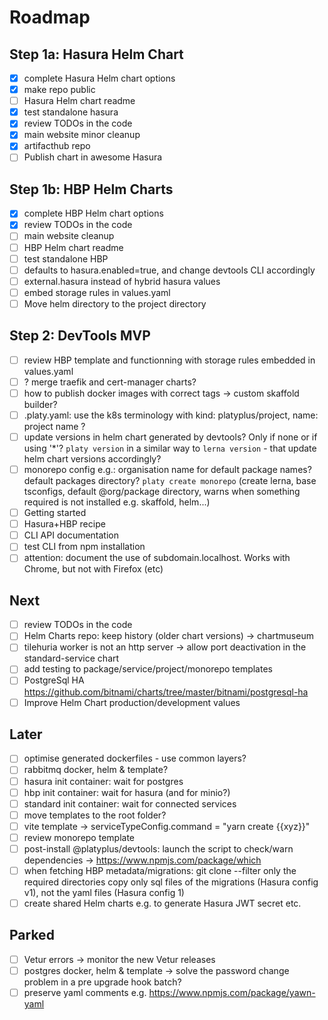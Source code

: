# Roadmap

## Step 1a: Hasura Helm Chart

- [x] complete Hasura Helm chart options
- [x] make repo public
- [ ] Hasura Helm chart readme
- [x] test standalone hasura
- [x] review TODOs in the code
- [x] main website minor cleanup
- [x] artifacthub repo
- [ ] Publish chart in awesome Hasura

## Step 1b: HBP Helm Charts

- [x] complete HBP Helm chart options
- [x] review TODOs in the code
- [ ] main website cleanup
- [ ] HBP Helm chart readme
- [ ] test standalone HBP
- [ ] defaults to hasura.enabled=true, and change devtools CLI accordingly
- [ ] external.hasura instead of hybrid hasura values
- [ ] embed storage rules in values.yaml
- [ ] Move helm directory to the project directory

## Step 2: DevTools MVP

- [ ] review HBP template and functionning with storage rules embedded in values.yaml
- [ ] ? merge traefik and cert-manager charts?
- [ ] how to publish docker images with correct tags -> custom skaffold builder?
- [ ] .platy.yaml: use the k8s terminology with kind: platyplus/project, name: project name ?
- [ ] update versions in helm chart generated by devtools? Only if none or if using '\*'?
      `platy version` in a similar way to `lerna version` - that update helm chart versions accordingly?
- [ ] monorepo config e.g.:
      organisation name for default package names?
      default packages directory?
      `platy create monorepo` (create lerna, base tsconfigs, default @org/package directory, warns when something required is not installed e.g. skaffold, helm...)
- [ ] Getting started
- [ ] Hasura+HBP recipe
- [ ] CLI API documentation
- [ ] test CLI from npm installation
- [ ] attention: document the use of subdomain.localhost. Works with Chrome, but not with Firefox (etc)

## Next

- [ ] review TODOs in the code
- [ ] Helm Charts repo: keep history (older chart versions) -> chartmuseum
- [ ] tilehuria worker is not an http server -> allow port deactivation in the standard-service chart
- [ ] add testing to package/service/project/monorepo templates
- [ ] PostgreSql HA https://github.com/bitnami/charts/tree/master/bitnami/postgresql-ha
- [ ] Improve Helm Chart production/development values

## Later

- [ ] optimise generated dockerfiles - use common layers?
- [ ] rabbitmq docker, helm & template?
- [ ] hasura init container: wait for postgres
- [ ] hbp init container: wait for hasura (and for minio?)
- [ ] standard init container: wait for connected services
- [ ] move templates to the root folder?
- [ ] vite template -> serviceTypeConfig.command = "yarn create {{xyz}}"
- [ ] review monorepo template
- [ ] post-install @platyplus/devtools: launch the script to check/warn dependencies -> https://www.npmjs.com/package/which
- [ ] when fetching HBP metadata/migrations:
      git clone --filter only the required directories
      copy only sql files of the migrations (Hasura config v1), not the yaml files (Hasura config 1)
- [ ] create shared Helm charts e.g. to generate Hasura JWT secret etc.

## Parked

- [ ] Vetur errors -> monitor the new Vetur releases
- [ ] postgres docker, helm & template -> solve the password change problem
      in a pre upgrade hook batch?
- [ ] preserve yaml comments e.g. https://www.npmjs.com/package/yawn-yaml
